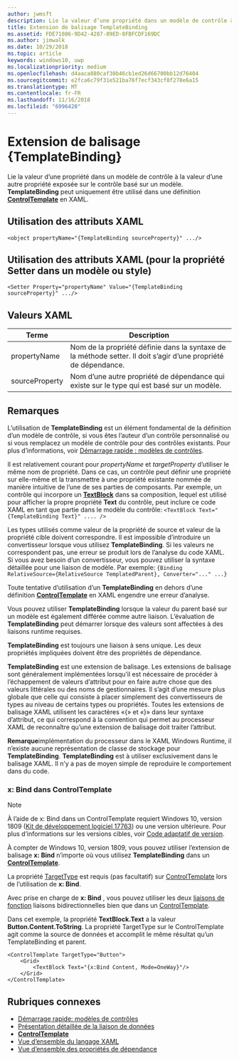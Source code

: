 ```yaml
---
author: jwmsft
description: Lie la valeur d’une propriété dans un modèle de contrôle à la valeur d’une autre propriété exposée sur le contrôle basé sur un modèle. TemplateBinding peut uniquement être utilisé dans une définition ControlTemplate en XAML.
title: Extension de balisage TemplateBinding
ms.assetid: FDE71086-9D42-4287-89ED-8FBFCDF169DC
ms.author: jimwalk
ms.date: 10/29/2018
ms.topic: article
keywords: windows10, uwp
ms.localizationpriority: medium
ms.openlocfilehash: d4aaca880caf30b46cb1ed26d66700bb12d76404
ms.sourcegitcommit: e2fca6c79f31e521ba76f7ecf343cf8f278e6a15
ms.translationtype: MT
ms.contentlocale: fr-FR
ms.lasthandoff: 11/16/2018
ms.locfileid: "6996420"
---
```

# <a name="templatebinding-markup-extension"></a>Extension de balisage {TemplateBinding}

Lie la valeur d’une propriété dans un modèle de contrôle à la valeur d’une autre propriété exposée sur le contrôle basé sur un modèle. **TemplateBinding** peut uniquement être utilisé dans une définition [**ControlTemplate**](https://msdn.microsoft.com/library/windows/apps/br209391) en XAML.

## <a name="xaml-attribute-usage"></a>Utilisation des attributs XAML

``` syntax
<object propertyName="{TemplateBinding sourceProperty}" .../>
```

## <a name="xaml-attribute-usage-for-setter-property-in-template-or-style"></a>Utilisation des attributs XAML (pour la propriété Setter dans un modèle ou style)

``` syntax
<Setter Property="propertyName" Value="{TemplateBinding sourceProperty}" .../>
```

## <a name="xaml-values"></a>Valeurs XAML

| Terme | Description |
|------|-------------|
| propertyName | Nom de la propriété définie dans la syntaxe de la méthode setter. Il doit s’agir d’une propriété de dépendance. |
| sourceProperty | Nom d’une autre propriété de dépendance qui existe sur le type qui est basé sur un modèle. |

## <a name="remarks"></a>Remarques

L’utilisation de **TemplateBinding** est un élément fondamental de la définition d’un modèle de contrôle, si vous êtes l’auteur d’un contrôle personnalisé ou si vous remplacez un modèle de contrôle pour des contrôles existants. Pour plus d’informations, voir [Démarrage rapide : modèles de contrôles](https://msdn.microsoft.com/library/windows/apps/xaml/hh465374).

Il est relativement courant pour *propertyName* et *targetProperty* d’utiliser le même nom de propriété. Dans ce cas, un contrôle peut définir une propriété sur elle-même et la transmettre à une propriété existante nommée de manière intuitive de l’une de ses parties de composants. Par exemple, un contrôle qui incorpore un [**TextBlock**](https://msdn.microsoft.com/library/windows/apps/br209652) dans sa composition, lequel est utilisé pour afficher la propre propriété **Text** du contrôle, peut inclure ce code XAML en tant que partie dans le modèle du contrôle: `<TextBlock Text="{TemplateBinding Text}" .... />`

Les types utilisés comme valeur de la propriété de source et valeur de la propriété cible doivent correspondre. Il est impossible d’introduire un convertisseur lorsque vous utilisez **TemplateBinding**. Si les valeurs ne correspondent pas, une erreur se produit lors de l’analyse du code XAML. Si vous avez besoin d’un convertisseur, vous pouvez utiliser la syntaxe détaillée pour une liaison de modèle. Par exemple: `{Binding RelativeSource={RelativeSource TemplatedParent}, Converter="..." ...}`

Toute tentative d’utilisation d’un **TemplateBinding** en dehors d’une définition [**ControlTemplate**](https://msdn.microsoft.com/library/windows/apps/br209391) en XAML engendre une erreur d’analyse.

Vous pouvez utiliser **TemplateBinding** lorsque la valeur du parent basé sur un modèle est également différée comme autre liaison. L’évaluation de **TemplateBinding** peut démarrer lorsque des valeurs sont affectées à des liaisons runtime requises.

**TemplateBinding** est toujours une liaison à sens unique. Les deux propriétés impliquées doivent être des propriétés de dépendance.

**TemplateBinding** est une extension de balisage. Les extensions de balisage sont généralement implémentées lorsqu’il est nécessaire de procéder à l’échappement de valeurs d’attribut pour en faire autre chose que des valeurs littérales ou des noms de gestionnaires. Il s’agit d’une mesure plus globale que celle qui consiste à placer simplement des convertisseurs de types au niveau de certains types ou propriétés. Toutes les extensions de balisage XAML utilisent les caractères «{» et «}» dans leur syntaxe d’attribut, ce qui correspond à la convention qui permet au processeur XAML de reconnaître qu’une extension de balisage doit traiter l’attribut.

**Remarque**implémentation du processeur dans le XAML Windows Runtime, il n’existe aucune représentation de classe de stockage pour **TemplateBinding**. **TemplateBinding** est à utiliser exclusivement dans le balisage XAML. Il n’y a pas de moyen simple de reproduire le comportement dans du code.

### <a name="xbind-in-controltemplate"></a>x: Bind dans ControlTemplate

> [!NOTE]
> À l’aide de x: Bind dans un ControlTemplate requiert Windows 10, version 1809 ([Kit de développement logiciel 17763](https://developer.microsoft.com/windows/downloads/windows-10-sdk)) ou une version ultérieure. Pour plus d’informations sur les versions cibles, voir [Code adaptatif de version](https://msdn.microsoft.com/windows/uwp/debug-test-perf/version-adaptive-code).

À compter de Windows 10, version 1809, vous pouvez utiliser l’extension de balisage **x: Bind** n’importe où vous utilisez **TemplateBinding** dans un [**ControlTemplate**](https://msdn.microsoft.com/library/windows/apps/br209391). 

La propriété [TargetType](https://docs.microsoft.com/uwp/api/windows.ui.xaml.controls.controltemplate.targettype) est requis (pas facultatif) sur [ControlTemplate](https://msdn.microsoft.com/library/windows/apps/br209391) lors de l’utilisation de **x: Bind**.

Avec prise en charge de **x: Bind** , vous pouvez utiliser les deux [liaisons de fonction](../data-binding/function-bindings.md) liaisons bidirectionnelles bien que dans un [ControlTemplate](https://msdn.microsoft.com/library/windows/apps/br209391).

Dans cet exemple, la propriété **TextBlock.Text** a la valeur **Button.Content.ToString**. La propriété TargetType sur le ControlTemplate agit comme la source de données et accomplit le même résultat qu’un TemplateBinding et parent.

```xaml
<ControlTemplate TargetType="Button">
    <Grid>
        <TextBlock Text="{x:Bind Content, Mode=OneWay}"/>
    </Grid>
</ControlTemplate>
```

## <a name="related-topics"></a>Rubriques connexes

* [Démarrage rapide: modèles de contrôles](https://msdn.microsoft.com/library/windows/apps/xaml/hh465374)
* [Présentation détaillée de la liaison de données](https://msdn.microsoft.com/library/windows/apps/mt210946)
* [**ControlTemplate**](https://msdn.microsoft.com/library/windows/apps/br209391)
* [Vue d’ensemble du langage XAML](xaml-overview.md)
* [Vue d’ensemble des propriétés de dépendance](dependency-properties-overview.md)
 


